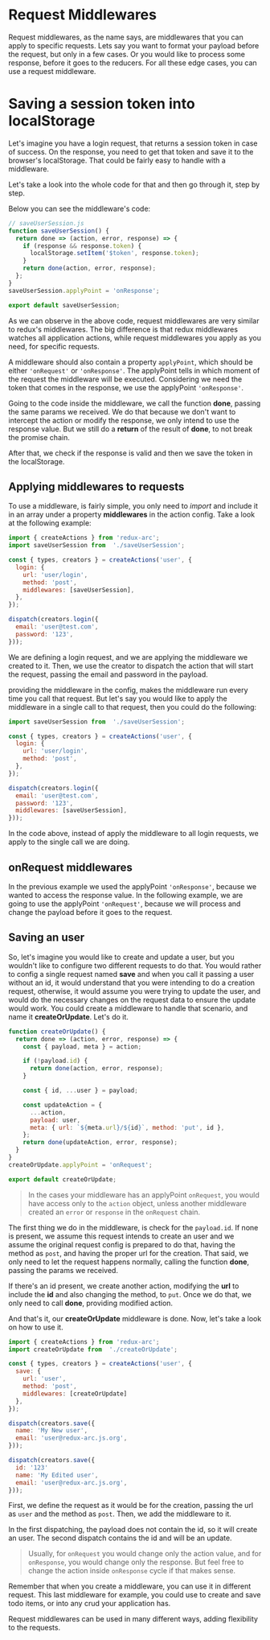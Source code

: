 # Request Middlewares
Request middlewares, as the name says, are middlewares that you can apply to specific requests. Lets say you want to format your payload before the request, but only in a few cases. Or you would like to process some response, before it goes to the reducers. For all these edge cases, you can use a request middleware.

# Saving a session token into localStorage
Let's imagine you have a login request, that returns a session token in case of success. On the response, you need to get that token and save it to the browser's localStorage. That could be fairly easy to handle with a middleware.

Let's take a look into the whole code for that and then go through it, step by step.

Below you can see the middleware's code:

```js
// saveUserSession.js
function saveUserSession() {
  return done => (action, error, response) => {
    if (response && response.token) {
      localStorage.setItem('$token', response.token);
    }
    return done(action, error, response);
  };
}
saveUserSession.applyPoint = 'onResponse';

export default saveUserSession;
```

As we can observe in the above code, request middlewares are very similar to redux's middlewares. The big difference is that redux middlewares watches all application actions, while request middlewares you apply as you need, for specific requests.

A middleware should also contain a property `applyPoint`, which should be either `'onRequest'` or `'onResponse'`. The applyPoint tells in which moment of the request the middleware will be executed. Considering we need the token that comes in the response, we use the applyPoint `'onResponse'`.

Going to the code inside the middleware, we call the function **done**, passing the same params we received. We do that because we don't want to intercept the action or modify the response, we only intend to use the response value. But we still do a **return** of the result of **done**, to not break the promise chain.

After that, we check if the response is valid and then we save the token in the localStorage.


## Applying middlewares to requests
To use a middleware, is fairly simple, you only need to *import* and include it in an array under a property **middlewares** in the action config. Take a look at the following example:


```js
import { createActions } from 'redux-arc';
import saveUserSession from  './saveUserSession';

const { types, creators } = createActions('user', {
  login: {
    url: 'user/login',
    method: 'post',
    middlewares: [saveUserSession],
  },
});

dispatch(creators.login({
  email: 'user@test.com',
  password: '123',
}));
```


We are defining a login request, and we are applying the middleware we created to it. Then, we use the creator to dispatch the action that will start the request, passing the email and password in the payload.

providing the middleware in the config, makes the middleware run every time you call that request. But let's say you would like to apply the middleware in a single call to that request, then you could do the following:

```js
import saveUserSession from  './saveUserSession';

const { types, creators } = createActions('user', {
  login: {
    url: 'user/login',
    method: 'post',
  },
});

dispatch(creators.login({
  email: 'user@test.com',
  password: '123',
  middlewares: [saveUserSession],
}));
```

In the code above, instead of apply the middleware to all login requests, we apply to the single call we are doing.

## onRequest middlewares
In the previous example we used the applyPoint `'onResponse'`, because we wanted to access the response value. In the following example, we are going to use the applyPoint `'onRequest'`, because we will process and change the payload before it goes to the request.


## Saving an user
So, let's imagine you would like to create and update a user, but you wouldn't like to configure two different requests to do that. You would rather to config a single request named **save** and when you call it passing a user without an id, it would understand that you were intending to do a creation request, otherwise, it would assume you were trying to update the user, and would do the necessary changes on the request data to ensure the update would work. You could create a middleware to handle that scenario, and name it **createOrUpdate**. Let's do it.


```js
function createOrUpdate() {
  return done => (action, error, response) => {
    const { payload, meta } = action;

    if (!payload.id) {
      return done(action, error, response);
    }

    const { id, ...user } = payload;

    const updateAction = {
      ...action,
      payload: user,
      meta: { url: `${meta.url}/${id}`, method: 'put', id },
    };
    return done(updateAction, error, response);
  }
}
createOrUpdate.applyPoint = 'onRequest';

export default createOrUpdate;
```

> In the cases your middleware has an applyPoint `onRequest`, you would have access only to the `action` object, unless another middleware created an  `error` or `response` in the `onRequest` chain.

The first thing we do in the middleware, is check for the `payload.id`. If none is present, we assume this request intends to create an user and we assume the original request config is prepared to do that, having the method as `post`, and having the proper url for the creation. That said, we only need to let the request happens normally, calling the function **done**, passing the params we received.

If there's an id present, we create another action, modifying the **url** to include the **id** and also changing the method, to `put`. Once we do that, we only need to call **done**, providing modified action.

And that's it, our **createOrUpdate** middleware is done. Now, let's take a look on how to use it.

```js
import { createActions } from 'redux-arc';
import createOrUpdate from  './createOrUpdate';

const { types, creators } = createActions('user', {
  save: {
    url: 'user',
    method: 'post',
    middlewares: [createOrUpdate]
  },
});

dispatch(creators.save({
  name: 'My New user',
  email: 'user@redux-arc.js.org',
}));

dispatch(creators.save({
  id: '123'
  name: 'My Edited user',
  email: 'user@redux-arc.js.org',
}));
```

First, we define the request as it would be for the creation, passing the url as `user` and the method as `post`. Then, we add the middleware to it.

In the first dispatching, the payload does not contain the id, so it will create an user. The second dispatch contains the id and will be an update.

> Usually, for `onRequest` you would change only the action value, and for `onResponse`, you would change only the response. But feel free to change the action inside  `onResponse` cycle if that makes sense.

Remember that when you create a middleware, you can use it in different request. This last middleware for example, you could use to create and save todo items, or into any crud your application has.

Request middlewares can be used in many different ways, adding flexibility to the requests.
